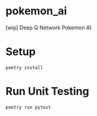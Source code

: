 # pokemon_ai

[wip] Deep Q Network Pokemon AI

# Setup

```
poetry install
```

# Run Unit Testing

```
poetry run pytest
```

